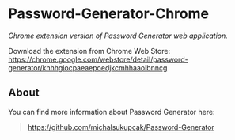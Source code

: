 # Password-Generator-Chrome

*Chrome extension version of Password Generator web application.*

Download the extension from Chrome Web Store: https://chrome.google.com/webstore/detail/password-generator/khhhgiocpaeaepoedjkcmhhaaoibnncg

## About

You can find more information about Password Generator here:
> https://github.com/michalsukupcak/Password-Generator
